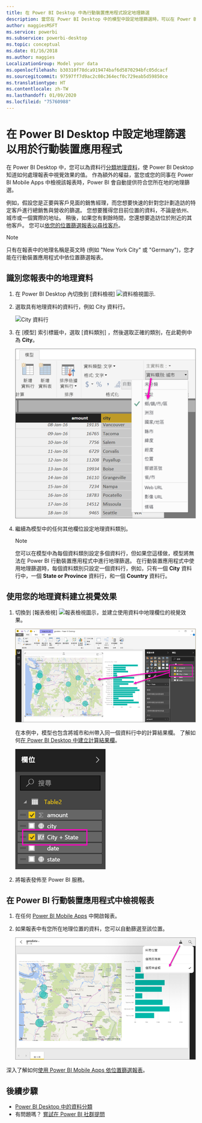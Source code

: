 ```yaml
---
title: 在 Power BI Desktop 中為行動裝置應用程式設定地理篩選
description: 當您在 Power BI Desktop 中的模型中設定地理篩選時，可以在 Power BI Mobile Apps 中為您的位置自動篩選資料。
author: maggiesMSFT
ms.service: powerbi
ms.subservice: powerbi-desktop
ms.topic: conceptual
ms.date: 01/16/2018
ms.author: maggies
LocalizationGroup: Model your data
ms.openlocfilehash: b30310f78dca919474baf6d5870294bfc05dcacf
ms.sourcegitcommit: 97597ff7d9ac2c08c364ecf0c729eab5d59850ce
ms.translationtype: HT
ms.contentlocale: zh-TW
ms.lasthandoff: 01/09/2020
ms.locfileid: "75760988"
---
```

# <a name="set-geographic-filters-in-power-bi-desktop-for-use-in-the-mobile-app"></a>在 Power BI Desktop 中設定地理篩選以用於行動裝置應用程式
在 Power BI Desktop 中，您可以為資料行[分類地理資料](desktop-data-categorization.md)，使 Power BI Desktop 知道如何處理報表中視覺效果的值。 作為額外的權益，當您或您的同事在 Power BI Mobile Apps 中檢視該報表時，Power BI 會自動提供符合您所在地的地理篩選。 

例如，假設您是正要與客戶見面的銷售經理，而您想要快速的針對您計劃造訪的特定客戶進行總銷售與營收的篩選。 您想要獲得您目前位置的資料，不論是依州、城市或一個實際的地址。 稍後，如果您有剩餘時間，您還想要造訪位於附近的其他客戶。 您可以[依您的位置篩選報表以尋找客戶](consumer/mobile/mobile-apps-geographic-filtering.md)。

> [!NOTE]
> 只有在報表中的地理名稱是英文時 (例如 "New York City" 或 "Germany")，您才能在行動裝置應用程式中依位置篩選報表。
> 
> 

## <a name="identify-geographic-data-in-your-report"></a>識別您報表中的地理資料
1. 在 Power BI Desktop 內切換到 [資料檢視] ![資料檢視圖示](media/desktop-mobile-geofiltering/pbi_desktop_data_icon.png).
2. 選取具有地理資料的資料行，例如 City 資料行。
   
    ![City 資料行](media/desktop-mobile-geofiltering/power-bi-desktop-geo-column.png)
3. 在 [模型]  索引標籤中，選取 [資料類別]  ，然後選取正確的類別，在此範例中為 **City**。
   
    ![資料類別方塊](media/desktop-mobile-geofiltering/power-bi-desktop-geo-category.png)
4. 繼續為模型中的任何其他欄位設定地理資料類別。 
   
   > [!NOTE]
   > 您可以在模型中為每個資料類別設定多個資料行，但如果您這樣做，模型將無法在 Power BI 行動裝置應用程式中進行地理篩選。 在行動裝置應用程式中使用地理篩選時，每個資料類別只設定一個資料行，例如，只有一個 **City** 資料行中，一個 **State or Province** 資料行，和一個 **Country** 資料行。 
   > 
   > 

## <a name="create-visuals-with-your-geographic-data"></a>使用您的地理資料建立視覺效果
1. 切換到 [報表檢視] ![報表檢視圖示](media/desktop-mobile-geofiltering/power-bi-desktop-report-icon.png)，並建立使用資料中地理欄位的視覺效果。 
   
    ![包含地圖的報表](media/desktop-mobile-geofiltering/power-bi-desktop-geo-report.png)
   
    在本例中，模型也包含將城市和州帶入同一個資料行中的計算結果欄。 了解如何[在 Power BI Desktop 中建立計算結果欄](desktop-calculated-columns.md)。
   
    ![City + State 欄位](media/desktop-mobile-geofiltering/power-bi-desktop-city-state-column.png)
2. 將報表發佈至 Power BI 服務。

## <a name="view-the-report-in-power-bi-mobile-app"></a>在 Power BI 行動裝置應用程式中檢視報表
1. 在任何 [Power BI Mobile Apps](consumer/mobile/mobile-apps-for-mobile-devices.md) 中開啟報表。
2. 如果報表中有您所在地理位置的資料，您可以自動篩選至該位置。
   
    ![行動裝置應用程式中的地區篩選](media/desktop-mobile-geofiltering/power-bi-mobile-geo-map-set-filter.png)

深入了解如何[使用 Power BI Mobile Apps 依位置篩選報表](consumer/mobile/mobile-apps-geographic-filtering.md)。

## <a name="next-steps"></a>後續步驟
* [Power BI Desktop 中的資料分類](desktop-data-categorization.md)  
* 有問題嗎？ [嘗試在 Power BI 社群提問](https://community.powerbi.com/)

